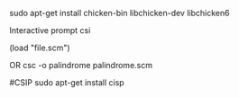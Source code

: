 sudo apt-get install chicken-bin libchicken-dev libchicken6


Interactive prompt
csi



(load "file.scm")


OR 
csc  -o palindrome palindrome.scm


#CSIP
sudo apt-get install cisp
